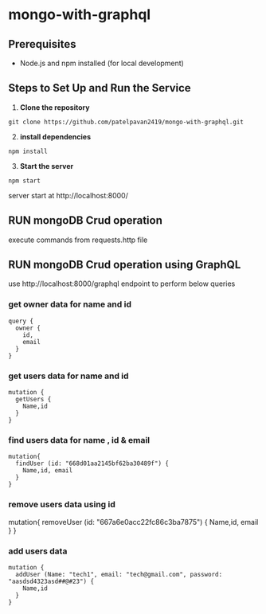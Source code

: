 # mongo-with-graphql


## Prerequisites
- Node.js and npm installed (for local development)

## Steps to Set Up and Run the Service 
1. **Clone the repository** 
``` 
git clone https://github.com/patelpavan2419/mongo-with-graphql.git

```

2. **install dependencies** 
```
npm install
```

3. **Start the server**
```
npm start
```
server start at http://localhost:8000/


## RUN mongoDB Crud operation
execute commands from requests.http file

## RUN mongoDB Crud operation using GraphQL
use http://localhost:8000/graphql  endpoint to perform below queries 

### get owner data for name and id
```
query {
  owner {
    id,
    email
  }
}
```

### get users data for name and id
```
mutation {
  getUsers {
    Name,id
  }
}
```

### find users data for name , id & email

```
mutation{
  findUser (id: "668d01aa2145bf62ba30489f") {
    Name,id, email
  }
}
```
### remove users data using id
mutation{
  removeUser (id: "667a6e0acc22fc86c3ba7875") {
    Name,id, email
  }
}


### add users data
```
mutation {
  addUser (Name: "tech1", email: "tech@gmail.com", password: "aasdsd4323asd##@#23") {
    Name,id
  }
}
```

<!-- query {
  addUser (Name: "tech2", email: "tech@gmail.com", password: "aasdsd4323asd##@#3") {
    Name,id
  }
} -->